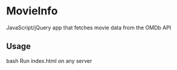 # MovieInfo 

JavaScript/jQuery app that fetches movie data from the OMDb API

## Usage

 bash
Run index.html on any server

